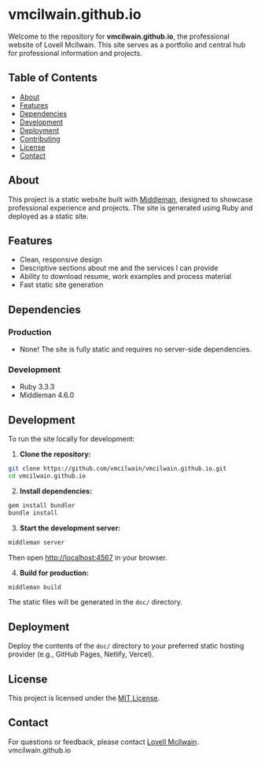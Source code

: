 # vmcilwain.github.io

Welcome to the repository for **vmcilwain.github.io**, the professional website of Lovell McIlwain. This site serves as a portfolio and central hub for professional information and projects.

## Table of Contents

- [About](#about)
- [Features](#features)
- [Dependencies](#dependencies)
- [Development](#development)
- [Deployment](#deployment)
- [Contributing](#contributing)
- [License](#license)
- [Contact](#contact)

## About

This project is a static website built with [Middleman](https://middlemanapp.com/), designed to showcase professional experience and projects. The site is generated using Ruby and deployed as a static site.

## Features

- Clean, responsive design
- Descriptive sections about me and the services I can provide
- Ability to download resume, work examples and process material
- Fast static site generation

## Dependencies

### Production

- None! The site is fully static and requires no server-side dependencies.

### Development

- Ruby 3.3.3
- Middleman 4.6.0

## Development

To run the site locally for development:

1. **Clone the repository:**

```sh
git clone https://github.com/vmcilwain/vmcilwain.github.io.git
cd vmcilwain.github.io
```

2. **Install dependencies:**

```sh
gem install bundler
bundle install
```

3. **Start the development server:**

```sh
middleman server
```

Then open [http://localhost:4567](http://localhost:4567) in your browser.

4. **Build for production:**

```sh
middleman build
```

The static files will be generated in the `doc/` directory.

## Deployment

Deploy the contents of the `doc/` directory to your preferred static hosting provider (e.g., GitHub Pages, Netlify, Vercel).

## License

This project is licensed under the [MIT License](LICENSE).

## Contact

For questions or feedback, please contact [Lovell McIlwain](mailto:lovell.mcilwain@gmail.com).
vmcilwain.github.io
